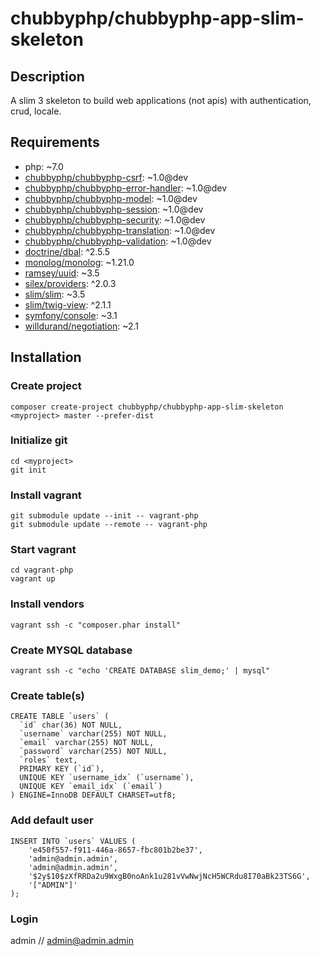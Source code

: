 # chubbyphp/chubbyphp-app-slim-skeleton

## Description

A slim 3 skeleton to build web applications (not apis) with authentication, crud, locale.

## Requirements

 * php: ~7.0
 * [chubbyphp/chubbyphp-csrf][1]: ~1.0@dev
 * [chubbyphp/chubbyphp-error-handler][2]: ~1.0@dev
 * [chubbyphp/chubbyphp-model][3]: ~1.0@dev
 * [chubbyphp/chubbyphp-session][4]: ~1.0@dev
 * [chubbyphp/chubbyphp-security][5]: ~1.0@dev
 * [chubbyphp/chubbyphp-translation][6]: ~1.0@dev
 * [chubbyphp/chubbyphp-validation][7]: ~1.0@dev
 * [doctrine/dbal][8]: ^2.5.5
 * [monolog/monolog][9]: ~1.21.0
 * [ramsey/uuid][10]: ~3.5
 * [silex/providers][11]: ^2.0.3
 * [slim/slim][12]: ~3.5
 * [slim/twig-view][13]: ^2.1.1
 * [symfony/console][14]: ~3.1
 * [willdurand/negotiation][15]: ~2.1

## Installation

### Create project

```{.sh}
composer create-project chubbyphp/chubbyphp-app-slim-skeleton <myproject> master --prefer-dist
```

### Initialize git

```{.sh}
cd <myproject>
git init
```

### Install vagrant

```{.sh}
git submodule update --init -- vagrant-php
git submodule update --remote -- vagrant-php
```

### Start vagrant

```{.sh}
cd vagrant-php
vagrant up
```

### Install vendors

```{.sh}
vagrant ssh -c "composer.phar install"
```

### Create MYSQL database

```{.sh}
vagrant ssh -c "echo 'CREATE DATABASE slim_demo;' | mysql"
```

### Create table(s)

```{.sql}
CREATE TABLE `users` (
  `id` char(36) NOT NULL,
  `username` varchar(255) NOT NULL,
  `email` varchar(255) NOT NULL,
  `password` varchar(255) NOT NULL,
  `roles` text,
  PRIMARY KEY (`id`),
  UNIQUE KEY `username_idx` (`username`),
  UNIQUE KEY `email_idx` (`email`)
) ENGINE=InnoDB DEFAULT CHARSET=utf8;
```

### Add default user

```{.sql}
INSERT INTO `users` VALUES (
    'e450f557-f911-446a-8657-fbc801b2be37',
    'admin@admin.admin',
    'admin@admin.admin',
    '$2y$10$zXfRRDa2u9WxgB0noAnk1u281vVwNwjNcH5WCRdu8I70aBk23TS6G',
    '["ADMIN"]'
);
```

### Login

admin // admin@admin.admin

[1]: https://github.com/chubbyphp/chubbyphp-csrf
[2]: https://github.com/chubbyphp/chubbyphp-error-handler
[3]: https://github.com/chubbyphp/chubbyphp-model
[4]: https://github.com/chubbyphp/chubbyphp-security
[5]: https://github.com/chubbyphp/chubbyphp-session
[6]: https://github.com/chubbyphp/chubbyphp-translation
[7]: https://github.com/chubbyphp/chubbyphp-validation
[8]: https://github.com/doctrine/dbal
[9]: https://github.com/Seldaek/monolog
[10]: https://github.com/ramsey/uuid
[11]: https://github.com/silexphp/Silex-Providers
[12]: https://github.com/slimphp/Slim
[13]: https://github.com/slimphp/Twig-View
[14]: https://github.com/symfony/console
[15]: https://github.com/willdurand/Negotiation
